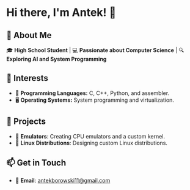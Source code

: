 # Hi there, I'm Antek! 👋

## 🚀 About Me
🎓 **High School Student** | 💻 **Passionate about Computer Science** | 🔍 **Exploring AI and System Programming**

## 🌟 Interests
- 🎨 **Programming Languages:** C, C++, Python, and assembler.
- 🖥️ **Operating Systems:** System programming and virtualization.

## 🔭 Projects
- 🧠 **Emulators**: Creating CPU emulators and a custom kernel.
- 🐧 **Linux Distributions**: Designing custom Linux distributions.

## 📫 Get in Touch
- 📧 **Email**: antekborowski11@gmail.com

  

